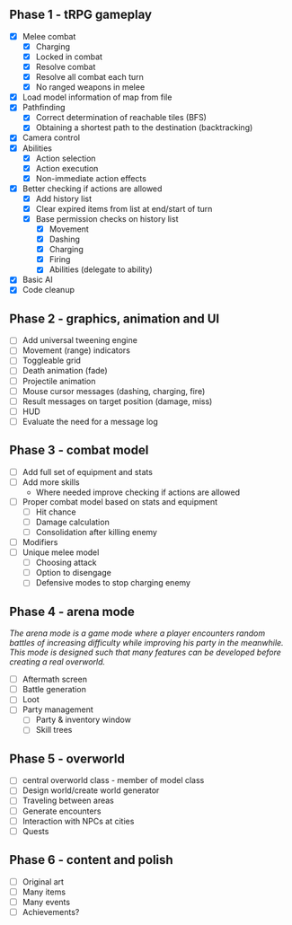Phase 1 - tRPG gameplay
------------------
- [x] Melee combat
  - [x] Charging
  - [x] Locked in combat
  - [x] Resolve combat
  - [x] Resolve all combat each turn
  - [x] No ranged weapons in melee
- [x] Load model information of map from file
- [x] Pathfinding
  - [x] Correct determination of reachable tiles (BFS)
  - [x] Obtaining a shortest path to the destination (backtracking)
- [x] Camera control
- [x] Abilities
  - [x] Action selection
  - [x] Action execution
  - [x] Non-immediate action effects
- [x] Better checking if actions are allowed
  - [x] Add history list
  - [x] Clear expired items from list at end/start of turn
  - [x] Base permission checks on history list
    - [x] Movement
    - [x] Dashing
    - [x] Charging
    - [x] Firing
    - [x] Abilities (delegate to ability)
- [x] Basic AI
- [x] Code cleanup

Phase 2 - graphics, animation and UI
------------------
- [ ] Add universal tweening engine
- [ ] Movement (range) indicators
- [ ] Toggleable grid
- [ ] Death animation (fade)
- [ ] Projectile animation
- [ ] Mouse cursor messages (dashing, charging, fire)
- [ ] Result messages on target position (damage, miss)
- [ ] HUD
- [ ] Evaluate the need for a message log

Phase 3 - combat model
------------------
- [ ] Add full set of equipment and stats
- [ ] Add more skills
  - Where needed improve checking if actions are allowed
- [ ] Proper combat model based on stats and equipment
  - [ ] Hit chance
  - [ ] Damage calculation
  - [ ] Consolidation after killing enemy
- [ ] Modifiers
- [ ] Unique melee model
  - [ ] Choosing attack
  - [ ] Option to disengage
  - [ ] Defensive modes to stop charging enemy

Phase 4 - arena mode
------------------
*The arena mode is a game mode where a player encounters random battles of increasing difficulty while improving his party in the meanwhile.*
*This mode is designed such that many features can be developed before creating a real overworld.*
- [ ] Aftermath screen
- [ ] Battle generation
- [ ] Loot
- [ ] Party management
  - [ ] Party & inventory window
  - [ ] Skill trees

Phase 5 - overworld
------------------
- [ ] central overworld class - member of model class
- [ ] Design world/create world generator
- [ ] Traveling between areas
- [ ] Generate encounters
- [ ] Interaction with NPCs at cities
- [ ] Quests

Phase 6 - content and polish
------------------
- [ ] Original art
- [ ] Many items
- [ ] Many events
- [ ] Achievements?

